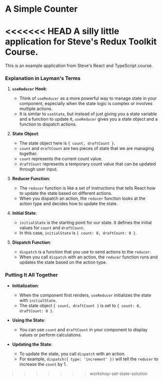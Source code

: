 # A Simple Counter

<<<<<<< HEAD
A silly little application for Steve's Redux Toolkit Course.
=======
This is an example application from Steve's React and TypeScript course.

### Explanation in Layman's Terms

1. **`useReducer` Hook**:

   - Think of `useReducer` as a more powerful way to manage state in your component, especially when the state logic is complex or involves multiple actions.
   - It is similar to `useState`, but instead of just giving you a state variable and a function to update it, `useReducer` gives you a state object and a function to dispatch actions.

2. **State Object**:

   - The state object here is `{ count, draftCount }`.
   - `count` and `draftCount` are two pieces of state that we are managing together.
   - `count` represents the current count value.
   - `draftCount` represents a temporary count value that can be updated through user input.

3. **Reducer Function**:

   - The `reducer` function is like a set of instructions that tells React how to update the state based on different actions.
   - When you dispatch an action, the `reducer` function looks at the action type and decides how to update the state.

4. **Initial State**:

   - `initialState` is the starting point for our state. It defines the initial values for `count` and `draftCount`.
   - In this case, `initialState` is `{ count: 0, draftCount: 0 }`.

5. **Dispatch Function**:

   - `dispatch` is a function that you use to send actions to the `reducer`.
   - When you call `dispatch` with an action, the `reducer` function runs and updates the state based on the action type.

### Putting It All Together

- **Initialization**:

  - When the component first renders, `useReducer` initializes the state with `initialState`.
  - The state object `{ count, draftCount }` is set to `{ count: 0, draftCount: 0 }`.

- **Using the State**:

  - You can use `count` and `draftCount` in your component to display values or perform calculations.

- **Updating the State**:

  - To update the state, you call `dispatch` with an action.
  - For example, `dispatch({ type: 'increment' })` will tell the `reducer` to increase the `count` by 1.
>>>>>>> workshop-set-state-solution
